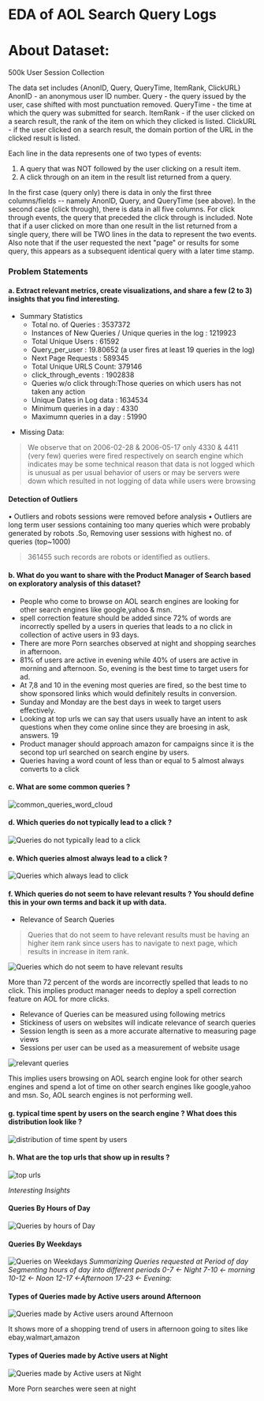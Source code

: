 
# EDA of AOL Search Query Logs


# About Dataset:
500k User Session Collection

The data set includes {AnonID, Query, QueryTime, ItemRank, ClickURL}
AnonID - an anonymous user ID number.
Query  - the query issued by the user, case shifted with most punctuation removed.
QueryTime - the time at which the query was submitted for search.
ItemRank  - if the user clicked on a search result, the rank of the item on which they clicked is listed. 
ClickURL  - if the user clicked on a search result, the domain portion of the URL in the clicked result is listed.

Each line in the data represents one of two types of events:
1. A query that was NOT followed by the user clicking on a result item.
2. A click through on an item in the result list returned from a query.

In the first case (query only) there is data in only the first three columns/fields -- namely AnonID, Query, and QueryTime (see above). 
In the second case (click through), there is data in all five columns.  For click through events, the query that preceded the click through is included.  Note that if a user clicked on more than one result in the list returned from a single query, there will be TWO lines in the data to represent the two events.  Also note that if the user requested the next "page" or results for some query, this appears as a subsequent identical query with a later time stamp.

### Problem Statements
#### a. Extract relevant metrics, create visualizations, and share a few (2 to 3) insights that you find interesting.

- Summary Statistics
   - Total no. of Queries : 3537372
   - Instances of New Queries / Unique queries in the log :  1219923
   - Total Unique Users :  61592
   - Query_per_user : 19.80652 (a user fires at least 19 queries in the log)
   - Next Page Requests :  589345
   - Total Unique URLS Count: 379146 
   - click_through_events : 1902838
   - Queries w/o click through:Those queries on which users has not taken any action
   - Unique Dates in Log data : 1634534
   - Minimum queries in a day : 4330
   - Maximumn queries in a day : 51990

* Missing Data: 

> We observe that on 2006-02-28 & 2006-05-17 only 4330 & 4411 (very few) queries were fired respectively on search engine
which indicates may be some technical reason that data is not logged which is unusual as per usual behavior
of users or may be servers were down which resulted in not logging of data while users were browsing

#### Detection of Outliers
• Outliers and robots sessions were removed before analysis
• Outliers are long term user sessions containing too many queries which were probably generated by
robots .So, Removing user sessions with highest no. of queries (top~1000)

> 361455 such records are robots or identified as outliers.

#### b. What do you want to share with the Product Manager of Search based on exploratory analysis of this dataset?
- People who come to browse on AOL search engines are looking for other search engines like google,yahoo
& msn.
- spell correction feature should be added since 72% of words are incorrectly spelled by a users in queries
that leads to a no click in collection of active users in 93 days.
- There are more Porn searches observed at night and shopping searches in afternoon.
- 81% of users are active in evening while 40% of users are active in morning and afternoon. So, evening
is the best time to target users for ad.
- At 7,8 and 10 in the evening most queries are fired, so the best time to show sponsored links which
would definitely results in conversion.
- Sunday and Monday are the best days in week to target users effectively.
- Looking at top urls we can say that users usually have an intent to ask questions when they come
online since they are broesing in ask, answers.
19
- Product manager should approach amazon for campaigns since it is the second top url searched on
search engine by users.
- Queries having a word count of less than or equal to 5 almost always converts to a click


#### c. What are some common queries ?
   ![common_queries_word_cloud ](aol_visualization/common_queries_word_cloud.PNG)

#### d. Which queries do not typically lead to a click ?
   ![Queries do not typically lead to a click  ](aol_visualization/no_click.PNG)

#### e. Which queries almost always lead to a click ?
   ![Queries which always lead to click ](aol_visualization/clicks.PNG)
      
#### f. Which queries do not seem to have relevant results ? You should define this in your own terms and back it up with data.
- Relevance of Search Queries
 > Queries that do not seem to have relevant results must be having an higher item rank since users has to
navigate to next page, which results in increase in item rank. 

   ![Queries which do not seem to have relevant results ](aol_visualization/top_queries_no_relevant_results.PNG)
   
   More than 72 percent of the words are incorrectly spelled that leads to no click. This implies product manager needs to deploy a spell correction feature on AOL for more clicks. 
   
- Relevance of Queries can be measured using following metrics
 - Stickiness of users on websites will indicate relevance of search queries
 -  Session length is seen as a more accurate alternative to measuring page views
 - Sessions per user can be used as a measurement of website usage

 ![relevant queries ](aol_visualization/relevant_queries.PNG)

This implies users browsing on AOL search engine look for other search engines and spend a lot of time on
other search engines like google,yahoo and msn. So, AOL search engines is not performing well.

#### g. typical time spent by users on the search engine ? What does this distribution look like ?
   ![distribution of time spent by users ](aol_visualization/distibution_time_spent.PNG)

#### h. What are the top urls that show up in results ?
   ![top urls ](aol_visualization/top_urls.PNG)

*Interesting Insights*

#### Queries By Hours of Day
   ![Queries by hours of Day](aol_visualization/hourly_queries.PNG)


#### Queries By Weekdays
   ![Queries on Weekdays](aol_visualization/queries_weekdays.PNG)
*Summarizing Queries requested at Period of day
Segmenting hours of day into different periods
0-7 <- Night 
7-10 <- morning
10-12 <- Noon 
12-17 <-Afternoon 
17-23 <- Evening:*

#### Types of Queries made by Active users around Afternoon
   ![Queries made by Active users around Afternoon](aol_visualization/afternoon.PNG)

It shows more of a shopping trend of users in afternoon going to sites like ebay,walmart,amazon

#### Types of Queries made by Active users at Night
   ![Queries made by Active users at Night ](aol_visualization/night_searches.PNG)

More Porn searches were seen at night

